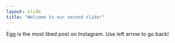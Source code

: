 ```yaml
---
layout: slide
title: "Welcome to our second slide!"
---
```

Egg is the most liked post on Instagram.
Use left arrow to go back!
